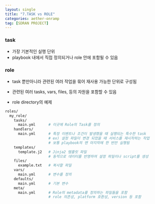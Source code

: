 ```yaml
---
layout: single
title: "7.TASK vs ROLE"
categories: aether-onramp
tag: [SDRAN PROJECT]
---
```


### task
- 가장 기본적인 실행 단위
- playbook 내에서 직접 정의되거나 role 안에 포함될 수 있음

### role
- task 뿐만아니라 관련된 여러 작업을 묶어 재사용 가능한 단위로 구성됨
- 관련된 여러 tasks, vars, files, 등의 자원을 포함할 수 있음

- role directory의 예제
```bash
roles/
  my_role/
    tasks/
      main.yml      # 이곳에 Role의 Task를 정의
    handlers/
      main.yml      # 특정 이벤트나 조건이 발생했을 때 실행되는 특수한 task
                    # ex) 설정 파일이 변경 되었을 때 서비스를 재시작하는 작업
                    # 보통 playbook의 맨 마지막에 한 번만 실행됨
    templates/
      template.j2   # Jinja2 템플릿 파일
                    # 동적으로 데이터를 반영하여 설정 파일이나 script를 생성
    files/
      example.txt   # 복사할 파일
    vars/
      main.yml      # 변수를 정의
    defaults/
      main.yml      # 기본 변수
    meta/
      main.yml      # Role의 metadata를 정의하는 파일들을 포함
                    # role 의존성, platform 호환성, version 등 포함
```